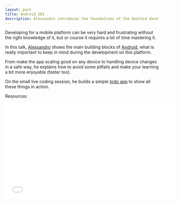 ```yaml
---
layout: post
title: Android 101
description: Alessandro introduces the foundations of the Android development with a simple todo app.
---
```


Developing for a mobile platform can be very hard and frustrating without the right knowledge of it, but or course it requires a lot of time mastering it.

In this talk, [Alessandro](https://twitter.com/DrAL3X) shows the main building blocks of [Android](http://developer.android.com), what is really important to keep in mind during the development on this platform.

From make the app scaling good on any device to handling device changes in a safe way, he explains how to avoid some pitfails and make your learning a bit more enjoyable (faster too).

On the small live coding session, he builds a simple [todo app](https://github.com/dral3x/Android101Example) to show all these things in action.

Resources:

<iframe width="560" height="315" src="//www.youtube.com/embed/pqUAblybq6k" frameborder="0" allowfullscreen></iframe>

<script async class="speakerdeck-embed" data-id="49f427904c77013268194ae983a8a7e9" data-ratio="1.33333333333333" src="//speakerdeck.com/assets/embed.js"></script>
